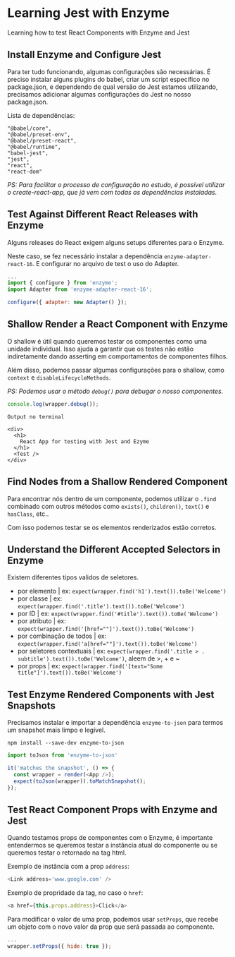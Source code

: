 # Learning Jest with Enzyme
Learning how to test React Components with Enzyme and Jest

## Install Enzyme and Configure Jest

Para ter tudo funcionando, algumas configurações são necessárias. É preciso instalar alguns plugins do babel, criar um script específico no package.json, e dependendo de qual versão do Jest estamos utilizando, precisamos adicionar algumas configurações do Jest no nosso package.json.

Lista de dependências:

    "@babel/core",
    "@babel/preset-env",
    "@babel/preset-react",
    "@babel/runtime",
    "babel-jest",
    "jest",
    "react",
    "react-dom"

_PS: Para facilitar o processo de configuração no estudo, é possível utilizar o create-react-app, que já vem com todas as dependências instaladas._
 
## Test Against Different React Releases with Enzyme

Alguns releases do React exigem alguns setups diferentes para o Enzyme.

Neste caso, se fez necessário instalar a dependência `enzyme-adapter-react-16`. E configurar no arquivo de test o uso do Adapter.

```js
...
import { configure } from 'enzyme';
import Adapter from 'enzyme-adapter-react-16';

configure({ adapter: new Adapter() });
```

## Shallow Render a React Component with Enzyme

O shallow é útil quando queremos testar os componentes como uma unidade individual. Isso ajuda a garantir que os testes não estão indiretamente dando asserting em comportamentos de componentes filhos. 

Além disso, podemos passar algumas configurações para o shallow, como `context` e `disableLifecycleMethods`.

_PS: Podemos usar o método `debug()` para debugar o nosso componentes._

```js
console.log(wrapper.debug());
```

```
Output no terminal

<div>
  <h1>
    React App for testing with Jest and Ezyme
  </h1>
  <Test />
</div>
```

## Find Nodes from a Shallow Rendered Component

Para encontrar nós dentro de um componente, podemos utilizar o `.find` combinado com outros métodos como `exists()`, `children()`, `text()` e `hasClass`, etc..

Com isso podemos testar se os elementos renderizados estão corretos.

## Understand the Different Accepted Selectors in Enzyme

Existem diferentes tipos validos de seletores.

* por elemento | ex: ```expect(wrapper.find('h1').text()).toBe('Welcome')```
* por classe | ex: ```expect(wrapper.find('.title').text()).toBe('Welcome')```
* por ID | ex: ```expect(wrapper.find('#title').text()).toBe('Welcome')```
* por atributo | ex: ```expect(wrapper.find('[href=""]').text()).toBe('Welcome')```
* por combinação de todos | ex: ```expect(wrapper.find('a[href=""]').text()).toBe('Welcome')```
* por seletores contextuais | ex: ```expect(wrapper.find('.title > . subtitle').text()).toBe('Welcome')```, aleem de >, + e ~
* por props | ex: ```expect(wrapper.find('[text="Some title"]').text()).toBe('Welcome')```

## Test Enzyme Rendered Components with Jest Snapshots

Precisamos instalar e importar a dependência `enzyme-to-json` para termos um snapshot mais limpo e legível.

`npm install --save-dev enzyme-to-json`

```js 
import toJson from 'enzyme-to-json'
```

```js
it('matches the snapshot', () => {
  const wrapper = render(<App />);
  expect(toJson(wrapper)).toMatchSnapshot();
});
```

## Test React Component Props with Enzyme and Jest

Quando testamos props de componentes com o Enzyme, é importante entendermos se queremos testar a instância atual do componente ou se queremos testar o retornado na tag html.

Exemplo de instância com a prop `address`: 
```js
<Link address='www.google.com' />
```

Exemplo de propridade da tag, no caso o `href`:
```js
<a href={this.props.address}>Click</a>
```

Para modificar o valor de uma prop, podemos usar `setProps`, que recebe um objeto com o novo valor da prop que será passada ao componente.

```js
...
wrapper.setProps({ hide: true });
```